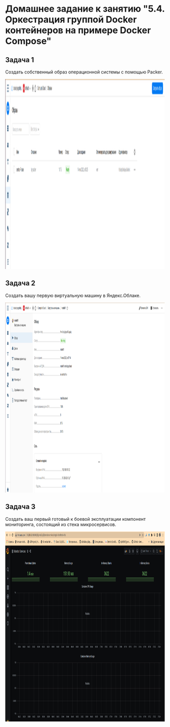 # Домашнее задание к занятию "5.4. Оркестрация группой Docker контейнеров на примере Docker Compose"

## Задача 1

Создать собственный образ операционной системы с помощью Packer.

<p align="center">
  <img width="1200" height="600" src="./img/packer.png">
</p>


## Задача 2

Создать вашу первую виртуальную машину в Яндекс.Облаке.

<p align="center">
  <img width="1200" height="600" src="./img/vm.png">
</p>

## Задача 3

Создать ваш первый готовый к боевой эксплуатации компонент мониторинга, состоящий из стека микросервисов.

<p align="center">
  <img width="1200" height="600" src="./img/grafana.png">
</p>
